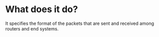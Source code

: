 #                  What does it do?

It specifies the format of the packets that are sent and received among routers and end systems.